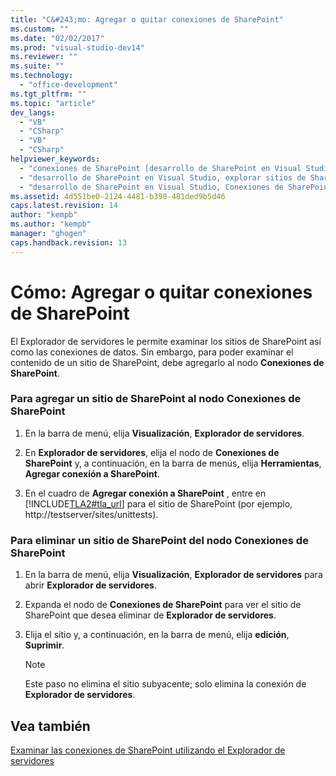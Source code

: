 ```yaml
---
title: "C&#243;mo: Agregar o quitar conexiones de SharePoint"
ms.custom: ""
ms.date: "02/02/2017"
ms.prod: "visual-studio-dev14"
ms.reviewer: ""
ms.suite: ""
ms.technology: 
  - "office-development"
ms.tgt_pltfrm: ""
ms.topic: "article"
dev_langs: 
  - "VB"
  - "CSharp"
  - "VB"
  - "CSharp"
helpviewer_keywords: 
  - "conexiones de SharePoint [desarrollo de SharePoint en Visual Studio]"
  - "desarrollo de SharePoint en Visual Studio, explorar sitios de SharePoint"
  - "desarrollo de SharePoint en Visual Studio, Conexiones de SharePoint"
ms.assetid: 4d551be0-2124-4481-b398-481ded9b5d46
caps.latest.revision: 14
author: "kempb"
ms.author: "kempb"
manager: "ghogen"
caps.handback.revision: 13
---
```

# C&#243;mo: Agregar o quitar conexiones de SharePoint
  El Explorador de servidores le permite examinar los sitios de SharePoint así como las conexiones de datos.  Sin embargo, para poder examinar el contenido de un sitio de SharePoint, debe agregarlo al nodo **Conexiones de SharePoint**.  
  
### Para agregar un sitio de SharePoint al nodo Conexiones de SharePoint  
  
1.  En la barra de menú, elija **Visualización**, **Explorador de servidores**.  
  
2.  En **Explorador de servidores**, elija el nodo de **Conexiones de SharePoint** y, a continuación, en la barra de menús, elija **Herramientas**, **Agregar conexión a SharePoint**.  
  
3.  En el cuadro de **Agregar conexión a SharePoint** , entre en [!INCLUDE[TLA2#tla_url](../sharepoint/includes/tla2sharptla-url-md.md)] para el sitio de SharePoint \(por ejemplo, http:\/\/testserver\/sites\/unittests\).  
  
### Para eliminar un sitio de SharePoint del nodo Conexiones de SharePoint  
  
1.  En la barra de menú, elija **Visualización**, **Explorador de servidores** para abrir **Explorador de servidores**.  
  
2.  Expanda el nodo de **Conexiones de SharePoint** para ver el sitio de SharePoint que desea eliminar de **Explorador de servidores**.  
  
3.  Elija el sitio y, a continuación, en la barra de menú, elija **edición**, **Suprimir**.  
  
    > [!NOTE]  
    >  Este paso no elimina el sitio subyacente; solo elimina la conexión de **Explorador de servidores**.  
  
## Vea también  
 [Examinar las conexiones de SharePoint utilizando el Explorador de servidores](../sharepoint/browsing-sharepoint-connections-using-server-explorer.md)  
  
  
